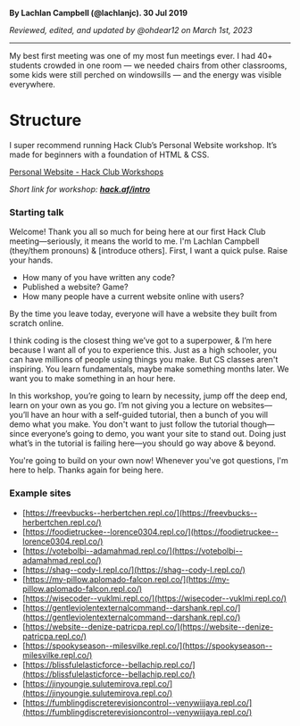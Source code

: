 __By Lachlan Campbell (@lachlanjc). 30 Jul 2019__

_Reviewed, edited, and updated by @ohdear12 on March 1st, 2023_

---

My best first meeting was one of my most fun meetings ever. I had 40+ students crowded in one room — we needed chairs from other classrooms, some kids were still perched on windowsills — and the energy was visible everywhere.

# Structure

I super recommend running Hack Club’s Personal Website workshop. It’s made for beginners with a foundation of HTML & CSS.

[Personal Website - Hack Club Workshops](https://workshops.hackclub.com/personal_website/)

_Short link for workshop: [**hack.af/intro**](https://hack.af/intro)_

### Starting talk

Welcome! Thank you all so much for being here at our first Hack Club meeting—seriously, it means the world to me. I'm Lachlan Campbell (they/them pronouns) & \[introduce others\]. First, I want a quick pulse. Raise your hands.

- How many of you have written any code?
- Published a website? Game?
- How many people have a current website online with users?

By the time you leave today, everyone will have a website they built from scratch online.

I think coding is the closest thing we’ve got to a superpower, & I’m here because I want all of you to experience this. Just as a high schooler, you can have millions of people using things you make. But CS classes aren't inspiring. You learn fundamentals, maybe make something months later. We want you to make something in an hour here.

In this workshop, you’re going to learn by necessity, jump off the deep end, learn on your own as you go. I’m not giving you a lecture on websites—you’ll have an hour with a self-guided tutorial, then a bunch of you will demo what you make. You don't want to just follow the tutorial though—since everyone’s going to demo, you want your site to stand out. Doing just what’s in the tutorial is failing here—you should go way above & beyond.

You're going to build on your own now! Whenever you've got questions, l'm here to help. Thanks again for being here.

### Example sites

- [https://freevbucks--herbertchen.repl.co/](https://freevbucks--herbertchen.repl.co/)
- [https://foodietruckee--lorence0304.repl.co/](https://foodietruckee--lorence0304.repl.co/)
- [https://votebolbi--adamahmad.repl.co/](https://votebolbi--adamahmad.repl.co/)
- [https://shag--cody-l.repl.co/](https://shag--cody-l.repl.co/)
- [https://my-pillow.aplomado-falcon.repl.co/](https://my-pillow.aplomado-falcon.repl.co/)
- [https://wisecoder--vuklmi.repl.co/](https://wisecoder--vuklmi.repl.co/)
- [https://gentleviolentexternalcommand--darshank.repl.co/](https://gentleviolentexternalcommand--darshank.repl.co/)
- [https://website--denize-patricpa.repl.co/](https://website--denize-patricpa.repl.co/)
- [https://spookyseason--milesvilke.repl.co/](https://spookyseason--milesvilke.repl.co/)
- [https://blissfulelasticforce--bellachip.repl.co/](https://blissfulelasticforce--bellachip.repl.co/)
- [https://jinyoungie.sulutemirova.repl.co/](https://jinyoungie.sulutemirova.repl.co/)
- [https://fumblingdiscreterevisioncontrol--venywiijaya.repl.co/](https://fumblingdiscreterevisioncontrol--venywiijaya.repl.co/)
